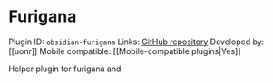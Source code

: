 # Furigana

Plugin ID: `obsidian-furigana`
Links: [GitHub repository](https://github.com/uonr/obsidian-furigana)
Developed by: [[uonr]]
Mobile compatible: [[Mobile-compatible plugins|Yes]]

Helper plugin for furigana and <ruby>
